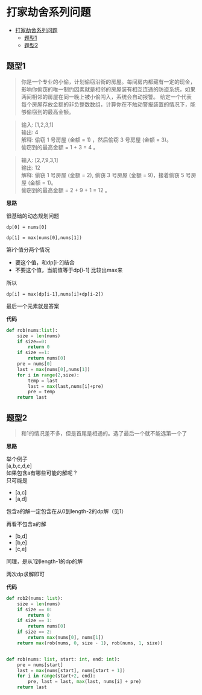 # 打家劫舍系列问题

- [打家劫舍系列问题](#打家劫舍系列问题)
    - [题型1](#题型1)
    - [题型2](#题型2)

## 题型1

> 你是一个专业的小偷，计划偷窃沿街的房屋。每间房内都藏有一定的现金，影响你偷窃的唯一制约因素就是相邻的房屋装有相互连通的防盗系统，如果两间相邻的房屋在同一晚上被小偷闯入，系统会自动报警。
给定一个代表每个房屋存放金额的非负整数数组，计算你在不触动警报装置的情况下，能够偷窃到的最高金额。

>输入: [1,2,3,1]  
输出: 4  
解释: 偷窃 1 号房屋 (金额 = 1) ，然后偷窃 3 号房屋 (金额 = 3)。  
     偷窃到的最高金额 = 1 + 3 = 4 。
     
>输入: [2,7,9,3,1]  
输出: 12  
解释: 偷窃 1 号房屋 (金额 = 2), 偷窃 3 号房屋 (金额 = 9)，接着偷窃 5 号房屋 (金额 = 1)。  
     偷窃到的最高金额 = 2 + 9 + 1 = 12 。


**思路**

很基础的动态规划问题

`
dp[0] = nums[0]
`

`
dp[1] = max(nums[0],nums[1])
`

第i个值分两个情况
- 要这个值，和dp[i-2]结合
- 不要这个值，当前值等于dp[i-1]
比较出max来

所以

`
dp[i] = max(dp[i-1],nums[i]+dp[i-2])
`

最后一个元素就是答案

**代码**

```python
def rob(nums:list):
    size = len(nums)
    if size==0:
        return 0
    if size ==1:
        return nums[0]
    pre = nums[0]
    last = max(nums[0],nums[1])
    for i in range(2,size):
        temp = last
        last = max(last,nums[i]+pre)
        pre = temp
    return last
```

## 题型2

>和1的情况差不多，但是首尾是相通的。选了最后一个就不能选第一个了

**思路**

举个例子  
[a,b,c,d,e]  
如果包含a有哪些可能的解呢？  
只可能是  
- [a,c]
- [a,d]  
  
包含a的解一定包含在从0到length-2的dp解（见1）

再看不包含a的解
- [b,d]
- [b,e]
- [c,e]
  
同理，是从1到length-1的dp的解

两次dp求解即可

**代码**

```python
def rob2(nums: list):
    size = len(nums)
    if size == 0:
        return 0
    if size == 1:
        return nums[0]
    if size == 2:
        return max(nums[0], nums[1])
    return max(rob(nums, 0, size - 1), rob(nums, 1, size))


def rob(nums: list, start: int, end: int):
    pre = nums[start]
    last = max(nums[start], nums[start + 1])
    for i in range(start+2, end):
        pre, last = last, max(last, nums[i] + pre)
    return last
```